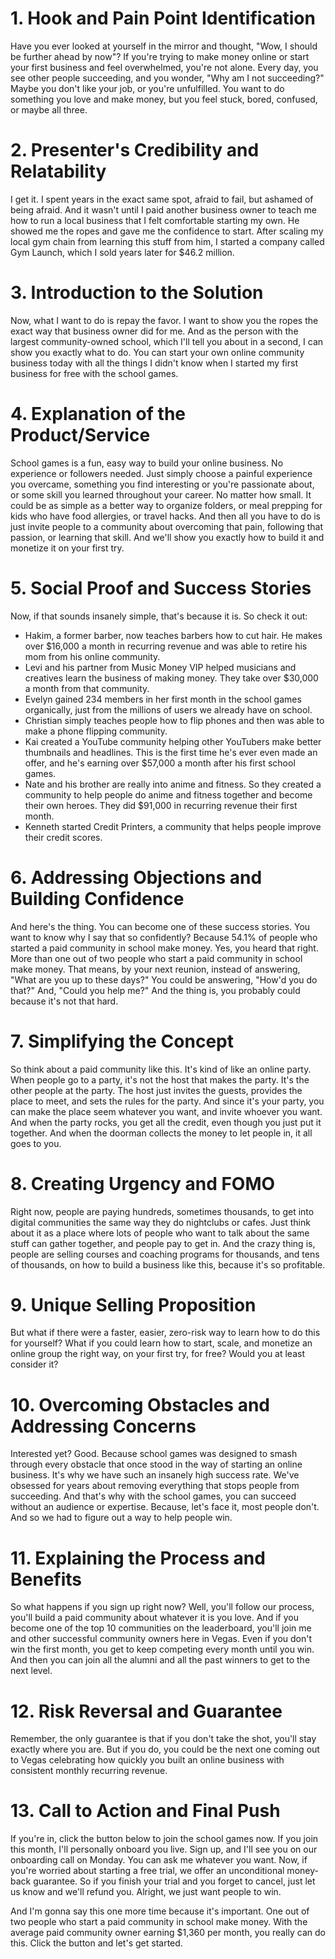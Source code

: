 # 1. Hook and Pain Point Identification
Have you ever looked at yourself in the mirror and thought, "Wow, I should be further ahead by now"? If you're trying to make money online or start your first business and feel overwhelmed, you're not alone. Every day, you see other people succeeding, and you wonder, "Why am I not succeeding?" Maybe you don't like your job, or you're unfulfilled. You want to do something you love and make money, but you feel stuck, bored, confused, or maybe all three.

# 2. Presenter's Credibility and Relatability
I get it. I spent years in the exact same spot, afraid to fail, but ashamed of being afraid. And it wasn't until I paid another business owner to teach me how to run a local business that I felt comfortable starting my own. He showed me the ropes and gave me the confidence to start. After scaling my local gym chain from learning this stuff from him, I started a company called Gym Launch, which I sold years later for $46.2 million.

# 3. Introduction to the Solution
Now, what I want to do is repay the favor. I want to show you the ropes the exact way that business owner did for me. And as the person with the largest community-owned school, which I'll tell you about in a second, I can show you exactly what to do. You can start your own online community business today with all the things I didn't know when I started my first business for free with the school games.

# 4. Explanation of the Product/Service
School games is a fun, easy way to build your online business. No experience or followers needed. Just simply choose a painful experience you overcame, something you find interesting or you're passionate about, or some skill you learned throughout your career. No matter how small. It could be as simple as a better way to organize folders, or meal prepping for kids who have food allergies, or travel hacks. And then all you have to do is just invite people to a community about overcoming that pain, following that passion, or learning that skill. And we'll show you exactly how to build it and monetize it on your first try.

# 5. Social Proof and Success Stories
Now, if that sounds insanely simple, that's because it is. So check it out:

- Hakim, a former barber, now teaches barbers how to cut hair. He makes over $16,000 a month in recurring revenue and was able to retire his mom from his online community.
- Levi and his partner from Music Money VIP helped musicians and creatives learn the business of making money. They take over $30,000 a month from that community.
- Evelyn gained 234 members in her first month in the school games organically, just from the millions of users we already have on school.
- Christian simply teaches people how to flip phones and then was able to make a phone flipping community.
- Kai created a YouTube community helping other YouTubers make better thumbnails and headlines. This is the first time he's ever even made an offer, and he's earning over $57,000 a month after his first school games.
- Nate and his brother are really into anime and fitness. So they created a community to help people do anime and fitness together and become their own heroes. They did $91,000 in recurring revenue their first month.
- Kenneth started Credit Printers, a community that helps people improve their credit scores.

# 6. Addressing Objections and Building Confidence
And here's the thing. You can become one of these success stories. You want to know why I say that so confidently? Because 54.1% of people who started a paid community in school make money. Yes, you heard that right. More than one out of two people who start a paid community in school make money. That means, by your next reunion, instead of answering, "What are you up to these days?" You could be answering, "How'd you do that?" And, "Could you help me?" And the thing is, you probably could because it's not that hard.

# 7. Simplifying the Concept
So think about a paid community like this. It's kind of like an online party. When people go to a party, it's not the host that makes the party. It's the other people at the party. The host just invites the guests, provides the place to meet, and sets the rules for the party. And since it's your party, you can make the place seem whatever you want, and invite whoever you want. And when the party rocks, you get all the credit, even though you just put it together. And when the doorman collects the money to let people in, it all goes to you.

# 8. Creating Urgency and FOMO
Right now, people are paying hundreds, sometimes thousands, to get into digital communities the same way they do nightclubs or cafes. Just think about it as a place where lots of people who want to talk about the same stuff can gather together, and people pay to get in. And the crazy thing is, people are selling courses and coaching programs for thousands, and tens of thousands, on how to build a business like this, because it's so profitable.

# 9. Unique Selling Proposition
But what if there were a faster, easier, zero-risk way to learn how to do this for yourself? What if you could learn how to start, scale, and monetize an online group the right way, on your first try, for free? Would you at least consider it?

# 10. Overcoming Obstacles and Addressing Concerns
Interested yet? Good. Because school games was designed to smash through every obstacle that once stood in the way of starting an online business. It's why we have such an insanely high success rate. We've obsessed for years about removing everything that stops people from succeeding. And that's why with the school games, you can succeed without an audience or expertise. Because, let's face it, most people don't. And so we had to figure out a way to help people win.

# 11. Explaining the Process and Benefits
So what happens if you sign up right now? Well, you'll follow our process, you'll build a paid community about whatever it is you love. And if you become one of the top 10 communities on the leaderboard, you'll join me and other successful community owners here in Vegas. Even if you don't win the first month, you get to keep competing every month until you win. And then you can join all the alumni and all the past winners to get to the next level.

# 12. Risk Reversal and Guarantee
Remember, the only guarantee is that if you don't take the shot, you'll stay exactly where you are. But if you do, you could be the next one coming out to Vegas celebrating how quickly you built an online business with consistent monthly recurring revenue.

# 13. Call to Action and Final Push
If you're in, click the button below to join the school games now. If you join this month, I'll personally onboard you live. Sign up, and I'll see you on our onboarding call on Monday. You can ask me whatever you want. Now, if you're worried about starting a free trial, we offer an unconditional money-back guarantee. So if you finish your trial and you forget to cancel, just let us know and we'll refund you. Alright, we just want people to win.

And I'm gonna say this one more time because it's important. One out of two people who start a paid community in school make money. With the average paid community owner earning $1,360 per month, you really can do this. Click the button and let's get started.